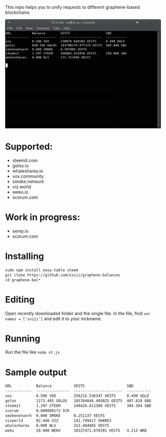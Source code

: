 This repo helps you to unify requests to different graphene-based blockchains

![img](https://raw.githubusercontent.com/sxiii/graphene-balances/master/Screenshot_2018-10-05_00-18-21.png)

# Supported:
* steemit.com
* golos.io
* whaleshares.io
* vox.community
* smoke.network
* viz.world
* weku.io
* scorum.com

# Work in progress:
* serey.io
* scorum.com

# Installing
```
sudo npm install easy-table steem
git clone https://github.com/sxiii/graphene-balances
cd graphene-bal*
```

# Editing
Open recently downloaded folder and the single file. In the file, find `var names = ['sxiii']` and edit it to your nickname.

# Running
Run the file like `node st.js`

# Sample output
```
URL           Balance          VESTS                   SBD        
------------  ---------------  ----------------------  -----------
vox           0.596 VOX        256215.536347 VESTS     0.499 GOLD 
golos         1173.465 GOLOS   185704046.403025 GESTS  407.810 GBG
steemit       1.297 STEEM      240426.611388 VESTS     304.384 SBD
scorum        0.000000173 SCR                                     
smokenetwork  0.000 SMOKE      8.251137 VESTS                     
vizworld      82.446 VIZ       141.749417 SHARES                  
whaleshares   0.000 WLS        313.404965 VESTS                   
weku          20.000 WEKU      10327471.678391 VESTS   4.213 WKD  

```
